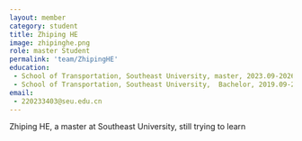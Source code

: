 ```yaml
---
layout: member
category: student
title: Zhiping HE
image: zhipinghe.png
role: master Student
permalink: 'team/ZhipingHE'
education:
 - School of Transportation, Southeast University, master, 2023.09-2026.06 (expected)
 - School of Transportation, Southeast University,  Bachelor, 2019.09-2013.06
email:
 - 220233403@seu.edu.cn
---
```


Zhiping HE, a master at Southeast University, still trying to learn
